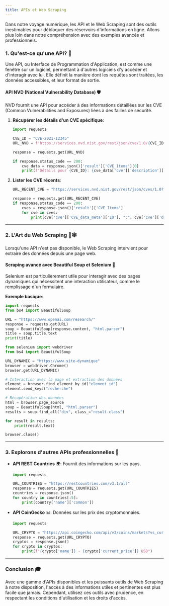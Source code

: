 ```yaml
---
title: APIs et Web Scraping
---
```


Dans notre voyage numérique, les API et le Web Scraping sont des outils inestimables pour débloquer des réservoirs d'informations en ligne. Allons plus loin dans notre compréhension avec des exemples avancés et professionnels.

### **1. Qu'est-ce qu'une API?** 🚪

Une API, ou Interface de Programmation d'Application, est comme une fenêtre sur un logiciel, permettant à d'autres logiciels d'y accéder et d'interagir avec lui. Elle définit la manière dont les requêtes sont traitées, les données accessibles, et leur format de sortie.

#### **API NVD (National Vulnerability Database)** 🛡️

NVD fournit une API pour accéder à des informations détaillées sur les CVE (Common Vulnerabilities and Exposures) liées à des failles de sécurité.

1. **Récupérer les détails d'un CVE spécifique**:

   ```python
   import requests

   CVE_ID = "CVE-2021-12345"
   URL_NVD = f"https://services.nvd.nist.gov/rest/json/cve/1.0/{CVE_ID}"

   response = requests.get(URL_NVD)

   if response.status_code == 200:
       cve_data = response.json()['result']['CVE_Items'][0]
       print(f"Détails pour {CVE_ID}: {cve_data['cve']['description']['description_data'][0]['value']}")
   ```

2. **Lister les CVE récents**:

   ```python
   URL_RECENT_CVE = "https://services.nvd.nist.gov/rest/json/cves/1.0?resultsPerPage=5"

   response = requests.get(URL_RECENT_CVE)
   if response.status_code == 200:
       cves = response.json()['result']['CVE_Items']
       for cve in cves:
           print(cve['cve']['CVE_data_meta']['ID'], ":", cve['cve']['description']['description_data'][0]['value'])
   ```

---

### **2. L'Art du Web Scraping** 🎨🕸️

Lorsqu'une API n'est pas disponible, le Web Scraping intervient pour extraire des données depuis une page web.

#### **Scraping avancé avec Beautiful Soup et Selenium** 🤖

Selenium est particulièrement utile pour interagir avec des pages dynamiques qui nécessitent une interaction utilisateur, comme le remplissage d'un formulaire.

**Exemple basique**:

```python
import requests
from bs4 import BeautifulSoup

URL = "https://www.openai.com/research/"
response = requests.get(URL)
soup = BeautifulSoup(response.content, "html.parser")
title = soup.title.text
print(title)
```

```python
from selenium import webdriver
from bs4 import BeautifulSoup

URL_DYNAMIC = "https://www.site-dynamique"
browser = webdriver.Chrome()
browser.get(URL_DYNAMIC)

# Interaction avec la page et extraction des données
element = browser.find_element_by_id("element_id")
element.send_keys("recherche")

# Récupération des données
html = browser.page_source
soup = BeautifulSoup(html, "html.parser")
results = soup.find_all("div", class_="result-class")

for result in results:
    print(result.text)

browser.close()
```

---

### **3. Explorons d'autres APIs professionnelles** 🎲

- **API REST Countries** 🌍: Fournit des informations sur les pays.

    ```python
    import requests

    URL_COUNTRIES = "https://restcountries.com/v3.1/all"
    response = requests.get(URL_COUNTRIES)
    countries = response.json()
    for country in countries[:5]:
        print(country['name']['common'])
    ```

- **API CoinGecko** 📊: Données sur les prix des cryptomonnaies.

    ```python
    import requests

    URL_CRYPTO = "https://api.coingecko.com/api/v3/coins/markets?vs_currency=usd&ids=bitcoin,ethereum&order=market_cap_desc&limit=5&sparkline=false"
    response = requests.get(URL_CRYPTO)
    cryptos = response.json()
    for crypto in cryptos:
        print(f"{crypto['name']} - {crypto['current_price']} USD")
    ```

---

### **Conclusion** 🎓

Avec une gamme d'APIs disponibles et les puissants outils de Web Scraping à notre disposition, l'accès à des informations utiles et pertinentes est plus facile que jamais. Cependant, utilisez ces outils avec prudence, en respectant les conditions d'utilisation et les droits d'accès.